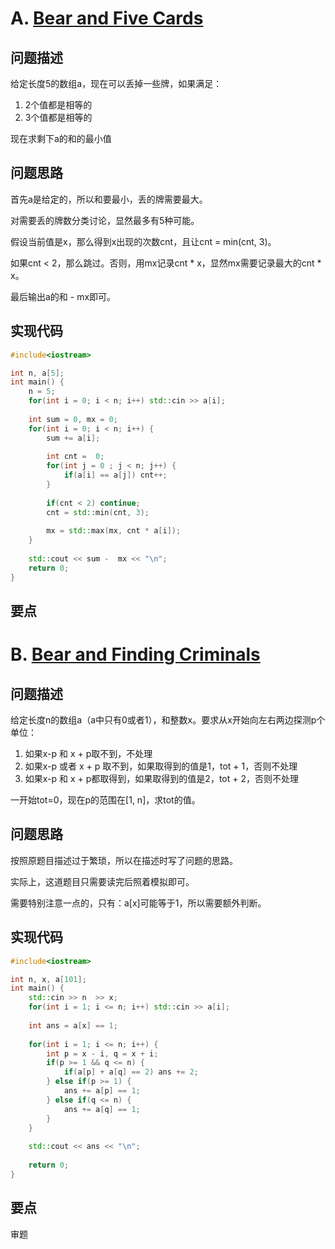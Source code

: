 # A. [Bear and Five Cards](https://codeforces.com/problemset/problem/680/A)

## 问题描述

给定长度5的数组a，现在可以丢掉一些牌，如果满足：

1. 2个值都是相等的
2. 3个值都是相等的



现在求剩下a的和的最小值



## 问题思路

首先a是给定的，所以和要最小，丢的牌需要最大。



对需要丢的牌数分类讨论，显然最多有5种可能。

假设当前值是x，那么得到x出现的次数cnt，且让cnt = min(cnt, 3)。

如果cnt < 2，那么跳过。否则，用mx记录cnt * x，显然mx需要记录最大的cnt * x。



最后输出a的和 - mx即可。



## 实现代码

```c++
#include<iostream>

int n, a[5];
int main() {
	n = 5;
	for(int i = 0; i < n; i++) std::cin >> a[i];
	
	int sum = 0, mx = 0;
	for(int i = 0; i < n; i++) {
		sum += a[i];
		
		int cnt =  0;
		for(int j = 0 ; j < n; j++) {
			if(a[i] == a[j]) cnt++;
		}
		
		if(cnt < 2) continue;
		cnt = std::min(cnt, 3);
		
		mx = std::max(mx, cnt * a[i]);
	}	
	
	std::cout << sum -  mx << "\n";
	return 0;
} 
```



## 要点





# B. [Bear and Finding Criminals](https://codeforces.com/problemset/problem/680/B)

## 问题描述

给定长度n的数组a（a中只有0或者1），和整数x。要求从x开始向左右两边探测p个单位：

1. 如果x-p 和 x + p取不到，不处理
2. 如果x-p 或者 x + p 取不到，如果取得到的值是1，tot + 1，否则不处理
3. 如果x-p 和 x + p都取得到，如果取得到的值是2，tot + 2，否则不处理



一开始tot=0，现在p的范围在[1, n]，求tot的值。



## 问题思路

按照原题目描述过于繁琐，所以在描述时写了问题的思路。



实际上，这道题目只需要读完后照着模拟即可。



需要特别注意一点的，只有：a[x]可能等于1，所以需要额外判断。



## 实现代码

```c++
#include<iostream>

int n, x, a[101];
int main() {
	std::cin >> n  >> x;
	for(int i = 1; i <= n; i++) std::cin >> a[i];
	
	int ans = a[x] == 1;
	
	for(int i = 1; i <= n; i++) {
		int p = x - i, q = x + i;
		if(p >= 1 && q <= n) {
			if(a[p] + a[q] == 2) ans += 2;
		} else if(p >= 1) {
			ans += a[p] == 1;
		} else if(q <= n) {
			ans += a[q] == 1;
		}
	}
	
	std::cout << ans << "\n";
	
	return 0;
} 
```



## 要点

审题